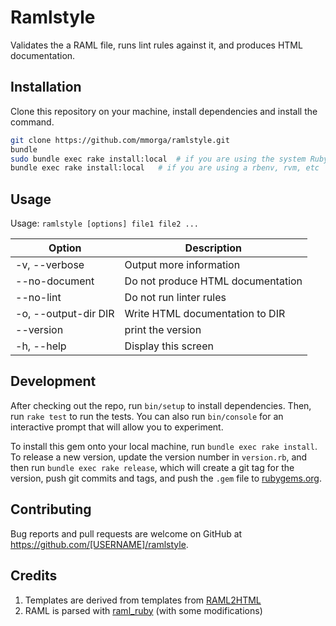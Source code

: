 # Ramlstyle

Validates the a RAML file, runs lint rules against it, and produces HTML documentation.

## Installation

Clone this repository on your machine, install dependencies and install the command.

```sh
git clone https://github.com/mmorga/ramlstyle.git
bundle
sudo bundle exec rake install:local  # if you are using the system Ruby
bundle exec rake install:local   # if you are using a rbenv, rvm, etc
```



## Usage

Usage: `ramlstyle [options] file1 file2 ...`

Option               | Description
-------------------- | -----------
-v, --verbose        | Output more information
    --no-document    | Do not produce HTML documentation
    --no-lint        | Do not run linter rules
-o, --output-dir DIR | Write HTML documentation to DIR
    --version        | print the version
-h, --help           | Display this screen

## Development

After checking out the repo, run `bin/setup` to install dependencies. Then, run `rake test` to run the tests. You can also run `bin/console` for an interactive prompt that will allow you to experiment.

To install this gem onto your local machine, run `bundle exec rake install`. To release a new version, update the version number in `version.rb`, and then run `bundle exec rake release`, which will create a git tag for the version, push git commits and tags, and push the `.gem` file to [rubygems.org](https://rubygems.org).

## Contributing

Bug reports and pull requests are welcome on GitHub at https://github.com/[USERNAME]/ramlstyle.

## Credits

1. Templates are derived from templates from [RAML2HTML](https://github.com/kevinrenskers/raml2html)
2. RAML is parsed with [raml_ruby](https://github.com/coub/raml_ruby) (with some modifications)

